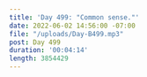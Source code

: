 ```yaml
---
title: 'Day 499: "Common sense."'
date: 2022-06-02 14:56:00 -07:00
file: "/uploads/Day-B499.mp3"
post: Day 499
duration: '00:04:14'
length: 3854429
---
```


